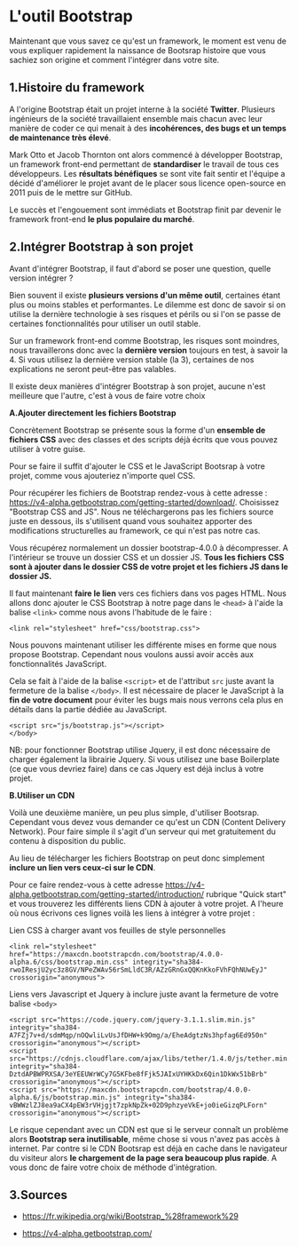 # L'outil Bootstrap

Maintenant que vous savez ce qu'est un framework, le moment est venu de vous expliquer rapidement la naissance de Bootsrap histoire que vous sachiez son origine et comment l'intégrer dans votre site.

## 1\.Histoire du framework

A l'origine Bootstrap était un projet interne à la société **Twitter**. Plusieurs ingénieurs de la société travaillaient ensemble mais chacun avec leur manière de coder ce qui menait à des **incohérences, des bugs et un temps de maintenance très élevé**.

Mark Otto et Jacob Thornton ont alors commencé à développer Bootstrap, un framework front-end permettant de **standardiser** le travail de tous ces développeurs. Les **résultats bénéfiques** se sont vite fait sentir et l'équipe a décidé d'améliorer le projet avant de le placer sous licence open-source en 2011 puis de le mettre sur GitHub.

Le succès et l'engouement sont immédiats et Bootstrap finit par devenir le framework front-end **le plus populaire du marché**.

## 2\.Intégrer Bootstrap à son projet

Avant d'intégrer Bootstrap, il faut d'abord se poser une question, quelle version intégrer ?

Bien souvent il existe **plusieurs versions d'un même outil**, certaines étant plus ou moins stables et performantes. Le dilemme est donc de savoir si on utilise  la dernière technologie à ses risques et périls ou si l'on se passe de certaines fonctionnalités pour utiliser un outil stable.

Sur un framework front-end comme Bootstrap, les risques sont moindres, nous travaillerons donc avec la **dernière version** toujours en test, à savoir la 4. Si vous utilisez la dernière version stable (la 3), certaines de nos explications ne seront peut-être pas valables.

Il existe deux manières d'intégrer Bootstrap à son projet, aucune n'est meilleure que l'autre, c'est à vous de faire votre choix

**A\.Ajouter directement les fichiers Bootstrap**

Concrètement Bootstrap se présente sous la forme d'un **ensemble de fichiers CSS** avec des classes et des scripts déjà écrits que vous pouvez utiliser à votre guise.

Pour se faire il suffit d'ajouter le CSS et le JavaScript Bootsrap à votre projet, comme vous ajouteriez n'importe quel CSS.

Pour récupérer les fichiers de Bootstrap rendez-vous à cette adresse : https://v4-alpha.getbootstrap.com/getting-started/download/. Choisissez "Bootstrap CSS and JS". Nous ne téléchargerons pas les fichiers source juste en dessous, ils s'utilisent quand vous souhaitez apporter des modifications structurelles au framework, ce qui n'est pas notre cas.

Vous récupérez normalement un dossier bootstrap-4.0.0 à décompresser. A l'intérieur se trouve un dossier CSS et un dossier JS. **Tous les fichiers CSS sont à ajouter dans le dossier CSS de votre projet et les fichiers JS dans le dossier JS.**

Il faut maintenant **faire le lien** vers ces fichiers dans vos pages HTML. Nous allons donc ajouter le CSS Bootstrap à notre page dans le ```<head>``` à l'aide la balise ```<link>``` comme nous avons l'habitude de le faire :

```
<link rel="stylesheet" href="css/bootstrap.css">

```
Nous pouvons maintenant utiliser les différente mises en forme que nous propose Bootstrap. Cependant nous voulons aussi avoir accès aux fonctionnalités JavaScript.

Cela se fait à l'aide de la balise ```<script>``` et de l'attribut ```src``` juste avant la fermeture de la balise ```</body>```. Il est nécessaire de placer le JavaScript à la **fin de votre document** pour éviter les bugs mais nous verrons cela plus en détails dans la partie dédiée au JavaScript.

```
<script src="js/bootstrap.js"></script>
</body>

```

NB: pour fonctionner Bootstrap utilise Jquery, il est donc nécessaire de charger également la librairie Jquery. Si vous utilisez une base Boilerplate (ce que vous devriez faire) dans ce cas Jquery est déjà inclus à votre projet.

**B\.Utiliser  un CDN**

Voilà une deuxième manière, un peu plus simple, d'utiliser Bootsrap. Cependant vous devez vous demander ce qu'est un CDN (Content Delivery Network). Pour faire simple il s'agit d'un serveur qui met gratuitement du contenu à disposition du public.

Au lieu de télécharger les fichiers Bootstrap on peut donc simplement **inclure un lien vers ceux-ci sur le CDN**.

Pour ce faire rendez-vous à cette adresse https://v4-alpha.getbootstrap.com/getting-started/introduction/ rubrique "Quick start" et vous trouverez les différents liens CDN à ajouter à votre projet. A l'heure où nous écrivons ces lignes voilà les liens à intégrer à votre projet :

Lien CSS à charger avant vos feuilles de style personnelles

```
<link rel="stylesheet" href="https://maxcdn.bootstrapcdn.com/bootstrap/4.0.0-alpha.6/css/bootstrap.min.css" integrity="sha384-rwoIResjU2yc3z8GV/NPeZWAv56rSmLldC3R/AZzGRnGxQQKnKkoFVhFQhNUwEyJ" crossorigin="anonymous">

```

Liens vers Javascript et Jquery à inclure juste avant la fermeture de votre balise ```<body>```

```
<script src="https://code.jquery.com/jquery-3.1.1.slim.min.js" integrity="sha384-A7FZj7v+d/sdmMqp/nOQwliLvUsJfDHW+k9Omg/a/EheAdgtzNs3hpfag6Ed950n" crossorigin="anonymous"></script>
<script src="https://cdnjs.cloudflare.com/ajax/libs/tether/1.4.0/js/tether.min.js" integrity="sha384-DztdAPBWPRXSA/3eYEEUWrWCy7G5KFbe8fFjk5JAIxUYHKkDx6Qin1DkWx51bBrb" crossorigin="anonymous"></script>
<script src="https://maxcdn.bootstrapcdn.com/bootstrap/4.0.0-alpha.6/js/bootstrap.min.js" integrity="sha384-vBWWzlZJ8ea9aCX4pEW3rVHjgjt7zpkNpZk+02D9phzyeVkE+jo0ieGizqPLForn" crossorigin="anonymous"></script>

```

Le risque cependant avec un CDN est que si le serveur connaît un problème alors **Bootstrap sera inutilisable**, même chose si vous n'avez pas accès à internet. Par contre si le CDN Bootsrap est déjà en cache dans le navigateur du visiteur alors **le chargement de la page sera beaucoup plus rapide**. A vous donc de faire votre choix de méthode d'intégration.

## 3\.Sources

- https://fr.wikipedia.org/wiki/Bootstrap_%28framework%29

- https://v4-alpha.getbootstrap.com/

